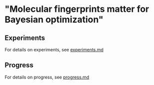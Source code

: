 # "Molecular fingerprints matter for Bayesian optimization"

## Experiments

For details on experiments, see [experiments.md](./experiments.md)

## Progress

For details on progress, see [progress.md](./progress.md)
